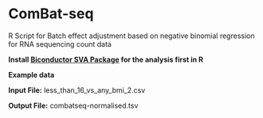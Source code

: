 # ComBat-seq
R Script for Batch effect adjustment based on negative binomial regression for RNA sequencing count data 

 **Install [Biconductor SVA Package](https://bioconductor.org/packages/release/bioc/html/sva.html) for the analysis first in R**

**Example data**

**Input File:** less_than_16_vs_any_bmi_2.csv

**Output File:** combatseq-normalised.tsv


